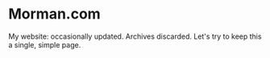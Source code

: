 # Morman.com
My website: occasionally updated. Archives discarded. Let's try to keep this a single, simple page. 
